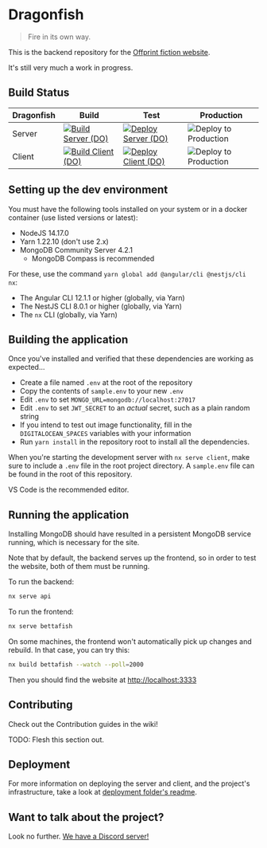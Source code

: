 # Dragonfish

> Fire in its own way.

This is the backend repository for the [Offprint fiction website](https://offprint.net/).

It's still very much a work in progress.

## Build Status

| Dragonfish | Build | Test | Production |
| ---------- | ----- | ---- | ---------- |
| Server     | [![Build Server (DO)](https://github.com/OffprintStudios/dragonfish/actions/workflows/digiocean-build-server.yml/badge.svg)](https://github.com/OffprintStudios/dragonfish/actions/workflows/digiocean-build-server.yml) | [![Deploy Server (DO)](https://github.com/OffprintStudios/dragonfish/actions/workflows/digioncean-deploy-server.yml/badge.svg)](https://github.com/OffprintStudios/dragonfish/actions/workflows/digioncean-deploy-server.yml) | ![Deploy to Production](https://github.com/OffprintStudios/dragonfish/workflows/Deploy%20to%20Production/badge.svg) |
| Client     | [![Build Client (DO)](https://github.com/OffprintStudios/dragonfish/actions/workflows/digiocean-build-client.yml/badge.svg)](https://github.com/OffprintStudios/dragonfish/actions/workflows/digiocean-build-client.yml) | [![Deploy Client (DO)](https://github.com/OffprintStudios/dragonfish/actions/workflows/digiocean-deploy-client.yml/badge.svg)](https://github.com/OffprintStudios/dragonfish/actions/workflows/digiocean-deploy-client.yml) | ![Deploy to Production](https://github.com/OffprintStudios/dragonfish/workflows/Deploy%20to%20Production/badge.svg) |

## Setting up the dev environment

You must have the following tools installed on your system or in a docker container (use listed versions or latest):

- NodeJS 14.17.0
- Yarn 1.22.10 (don't use 2.x)
- MongoDB Community Server 4.2.1
  - MongoDB Compass is recommended

For these, use the command `yarn global add @angular/cli @nestjs/cli nx`:

- The Angular CLI 12.1.1 or higher (globally, via Yarn)
- The NestJS CLI 8.0.1 or higher (globally, via Yarn)
- The `nx` CLI (globally, via Yarn)

## Building the application

Once you've installed and verified that these dependencies are working as expected...

- Create a file named `.env` at the root of the repository
- Copy the contents of `sample.env` to your new `.env`
- Edit `.env` to set `MONGO_URL=mongodb://localhost:27017`
- Edit `.env` to set `JWT_SECRET` to an _actual_ secret, such as a plain random string
- If you intend to test out image functionality, fill in the `DIGITALOCEAN_SPACES` variables with your information
- Run `yarn install` in the repository root to install all the dependencies.

When you're starting the development server with `nx serve client`, make sure to include a `.env` file in the root project directory. A `sample.env` file can be found in the root of this repository.

VS Code is the recommended editor.

## Running the application

Installing MongoDB should have resulted in a persistent MongoDB service running, which is necessary for the site.

Note that by default, the backend serves up the frontend, so in order to test the website, both of them must be running.

To run the backend:

```bash
nx serve api
```

To run the frontend:

```bash
nx serve bettafish
```

On some machines, the frontend won't automatically pick up changes and rebuild. In that case, you can try this:

```bash
nx build bettafish --watch --poll=2000
```

Then you should find the website at <http://localhost:3333>

## Contributing

Check out the Contribution guides in the wiki!

TODO: Flesh this section out.

## Deployment

For more information on deploying the server and client, and the project's infrastructure, take a look at [deployment folder's readme](/deploy).

## Want to talk about the project?

Look no further. [We have a Discord server!](https://discord.gg/9cnSwfn)
